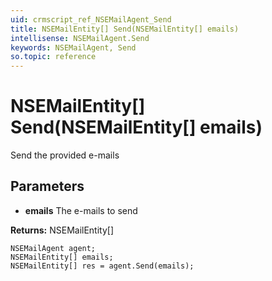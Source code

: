 ```yaml
---
uid: crmscript_ref_NSEMailAgent_Send
title: NSEMailEntity[] Send(NSEMailEntity[] emails)
intellisense: NSEMailAgent.Send
keywords: NSEMailAgent, Send
so.topic: reference
---
```


# NSEMailEntity[] Send(NSEMailEntity[] emails)

Send the provided e-mails

## Parameters

* **emails** The e-mails to send

**Returns:** NSEMailEntity[]

```crmscript
NSEMailAgent agent;
NSEMailEntity[] emails;
NSEMailEntity[] res = agent.Send(emails);
```

